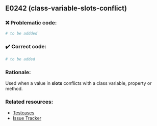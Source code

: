 ## E0242 (class-variable-slots-conflict)

### :x: Problematic code:

```python
# to be addded
```

### :heavy_check_mark: Correct code:

```python
# to be added
```

### Rationale:

Used when a value in __slots__ conflicts with a class variable, property or
method.

### Related resources:

- [Testcases](#)
- [Issue Tracker](https://github.com/PyCQA/pylint/issues?q=is%3Aissue+%22class-variable-slots-conflict%22+OR+%22E0242%22)
